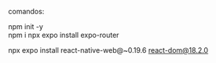 

comandos:

npm init -y        
npm i
npx expo install expo-router

npx expo install react-native-web@~0.19.6 react-dom@18.2.0
